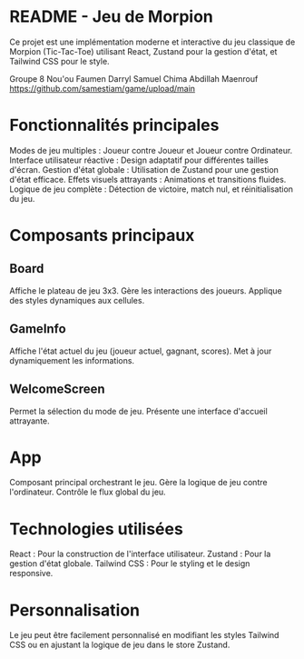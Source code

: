 # README - Jeu de Morpion
 
Ce projet est une implémentation moderne et interactive du jeu classique de Morpion (Tic-Tac-Toe) utilisant React, Zustand pour la gestion d'état, et Tailwind CSS pour le style.
 

 Groupe 8
 Nou'ou Faumen Darryl
 Samuel Chima
 Abdillah Maenrouf
 https://github.com/samestiam/game/upload/main


# Fonctionnalités principales
Modes de jeu multiples : Joueur contre Joueur et Joueur contre Ordinateur.
Interface utilisateur réactive : Design adaptatif pour différentes tailles d'écran.
Gestion d'état globale : Utilisation de Zustand pour une gestion d'état efficace.
Effets visuels attrayants : Animations et transitions fluides.
Logique de jeu complète : Détection de victoire, match nul, et réinitialisation du jeu.
 
# Composants principaux
 
## Board
 
Affiche le plateau de jeu 3x3.
Gère les interactions des joueurs.
Applique des styles dynamiques aux cellules.
 
## GameInfo
 
Affiche l'état actuel du jeu (joueur actuel, gagnant, scores).
Met à jour dynamiquement les informations.
 
## WelcomeScreen
Permet la sélection du mode de jeu.
Présente une interface d'accueil attrayante.
 
# App
Composant principal orchestrant le jeu.
Gère la logique de jeu contre l'ordinateur.
Contrôle le flux global du jeu.
 
# Technologies utilisées
React : Pour la construction de l'interface utilisateur.
Zustand : Pour la gestion d'état globale.
Tailwind CSS : Pour le styling et le design responsive.
 
# Personnalisation
Le jeu peut être facilement personnalisé en modifiant les styles Tailwind CSS ou en ajustant la logique de jeu dans le store Zustand.
